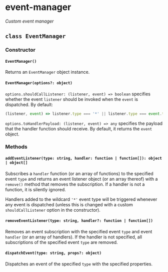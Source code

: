 # event-manager

*Custom event manager*

## `class EventManager`

### Constructor

#### `EventManager()`

Returns an `EventManager` object instance.

#### `EventManager(options?: object)`

`options.shouldCallListener: (listener, event) => boolean` specifies whether the event `listener` should be invoked when the `event` is dispatched. By default:

```js
(listener, event) => listener.type === '*' || listener.type === event.type;
```

`options.toHandlerPayload: (listener, event) => any` specifies the payload that the handler function should receive. By default, it returns the `event` object.

### Methods

#### `addEventListener(type: string, handler: function | function[]): object | object[]`

Subscribes a `handler` function (or an array of functions) to the specified event `type` and returns an event listener object (or an array thereof) with a `remove()` method that removes the subscription. If a handler is not a function, it is silently ignored.

Handlers added to the wildcard `'*'` event type will be triggered whenever any event is dispatched (unless this is changed with a custom `shouldCallListener` option in the constructor).

#### `removeEventListener(type: string, handler?: function | function[])`

Removes an event subscription with the specified event `type` and event `handler` (or an array of handlers). If the handler is not specified, all subscriptions of the specified event `type` are removed.

#### `dispatchEvent(type: string, props?: object)`

Dispatches an event of the specified `type` with the specified properties.
